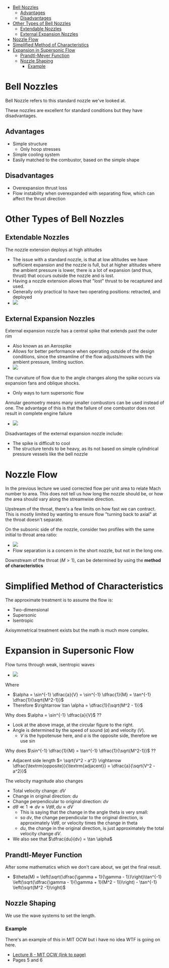 - [Bell Nozzles](#bell-nozzles)
  - [Advantages](#advantages)
  - [Disadvantages](#disadvantages)
- [Other Types of Bell Nozzles](#other-types-of-bell-nozzles)
  - [Extendable Nozzles](#extendable-nozzles)
  - [External Expansion Nozzles](#external-expansion-nozzles)
- [Nozzle Flow](#nozzle-flow)
- [Simplified Method of Characteristics](#simplified-method-of-characteristics)
- [Expansion in Supersonic Flow](#expansion-in-supersonic-flow)
  - [Prandtl-Meyer Function](#prandtl-meyer-function)
  - [Nozzle Shaping](#nozzle-shaping)
    - [Example](#example)


# Bell Nozzles

Bell Nozzle refers to this standard nozzle we've looked at.

These nozzles are excellent for standard conditions but they have disadvantages.


## Advantages

- Simple structure
  - Only hoop stresses
- Simple cooling system
- Easily matched to the combustor, based on the simple shape

## Disadvantages

- Overexpansion thrust loss
- Flow instability when overexpanded with separating flow, which can affect the thrust direction

# Other Types of Bell Nozzles

## Extendable Nozzles

The nozzle extension deploys at high altitudes
- The issue with a standard nozzle, is that at low altitudes we have sufficient expansion and the nozzle is full, but at higher altitudes where the ambient pressure is lower, there is a lot of expansion (and thus, thrust) that occurs outside the nozzle and is lost.
- Having a nozzle extension allows that "lost" thrust to be recaptured and used.
- Generally only practical to have two operating positions: retracted, and deployed
- ![](2024-01-10-11-12-00.png)

## External Expansion Nozzles

External expansion nozzle has a central spike that extends past the outer rim
- Also known as an Aerospike
- Allows for better performance when operating outside of the design conditions, since the streamline of the flow adjusts/moves with the ambient pressure, limiting suction.
- ![](2024-01-10-11-12-44.png)
  
The curvature of flow due to the angle changes along the spike occurs via expansion fans and oblique shocks.
- Only ways to turn supersonic flow

Annular geomoetry means many smaller combustors can be used instead of one. The advantage of this is that the failure of one combustor does not result in complete engine failure
- ![](2024-01-10-11-24-44.png)

Disadvantages of the external expansion nozzle include:
- The spike is difficult to cool
- The structure tends to be heavy, as its not based on simple cylindrical pressure vessels like the bell nozzle

# Nozzle Flow

In the previous lecture we used corrected flow per unit area to relate Mach number to area. This does not tell us how long the nozzle should be, or how the area should vary along the streamwise direction.

Upstream of the throat, there's a few limits on how fast we can contract. This is mostly limited by wanting to ensure flow "turning back to axial" at the throat doesn't separate.

On the subsonic side of the nozzle, consider two profiles with the same initial to throat area ratio:
- ![](2024-01-10-11-28-45.png)
- Flow separation is a concern in the short nozzle, but not in the long one.

Downstream of the throat $(M > 1)$, can be determined by using the **method of characteristics**



# Simplified Method of Characteristics

The approximate treatment is to assume the flow is:
- Two-dimensional
- Supersonic
- Isentropic

Axisymmetrical treatment exists but the math is much more complex.

# Expansion in Supersonic Flow

Flow turns through weak, isentropic waves
- ![](2024-01-10-11-32-07.png)

Where
- $\alpha = \sin^{-1} \dfrac{a}{V} = \sin^{-1} \dfrac{1}{M} = \tan^{-1} \dfrac{1}{\sqrt{M^2-1}}$
- Therefore $\rightarrow \tan \alpha = \dfrac{1}{\sqrt{M^2 - 1}}$

Why does $\alpha = \sin^{-1} \dfrac{a}{V}$ ??
- Look at the above image, at the circular figure to the right.
- Angle is determined by the speed of sound $(a)$ and velocity $(V)$.
  - $V$ is the hypotenuse here, and $a$ is the opposite side, therefore we use $\sin$

Why does $\sin^{-1} \dfrac{1}{M} = \tan^{-1} \dfrac{1}{\sqrt{M^2-1}}$ ??
- Adjacent side length $= \sqrt{V^2 - a^2} \rightarrow \dfrac{\textrm{opposite}}{\textrm{adjacent}} = \dfrac{a}{\sqrt{V^2 - a^2}}$

The velocity magnitude also changes
- Total velocity change: $dV$
- Change in original direction: $du$
- Change perpendicular to original direction: $dv$
- $d\theta \ll 1 \Rightarrow dv \approx V d\theta, du \approx dV$
  - This is saying that the change in the angle theta is very small:
  - so $dv$, the change perpendicular to the original direction, is approximately $Vd\theta$, or velocity times the change in theta
  - $du$, the change in the original direction, is just approximately the total velocity change $dV$.
- We also see that $\dfrac{du}{dv} = \tan \alpha$

## Prandtl-Meyer Function

After some mathematics which we don't care about, we get the final result.
- $\theta(M) = \left(\sqrt{\dfrac{\gamma + 1}{\gamma - 1}}\right)\tan^{-1} \left(\sqrt{\dfrac{\gamma - 1}{\gamma + 1}(M^2 - 1)}\right) - \tan^{-1} \left(\sqrt{M^2 -1}\right)$

## Nozzle Shaping

We use the wave systems to set the length.

### Example

There's an example of this in MIT OCW but i have no idea WTF is going on here.
- [Lecture 8 - MIT OCW (link to page)](https://ocw.mit.edu/courses/16-50-introduction-to-propulsion-systems-spring-2012/resources/mit16_50s12_lec8/)
- Pages 5 and 6